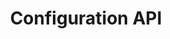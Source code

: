 ---
title: "Configuration API"
type: "guide-and-reference"
index: true
weight: 60
desc: "Set up webhooks and manage bot agents."
color: "#8129e2"
latest_version: "0.3"
---